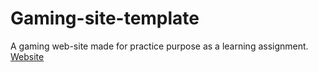 # Gaming-site-template
A gaming web-site made for practice purpose as a learning assignment.   
[Website](https://heisenberg-ayush.github.io/Gaming-site-template/)
